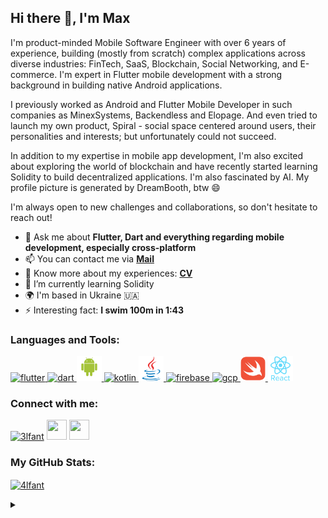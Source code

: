 ## Hi there 👋, I'm Max

I'm product-minded Mobile Software Engineer with over 6 years of experience, building (mostly from scratch) complex applications across diverse industries: FinTech, SaaS, Blockchain, Social Networking, and E-commerce.
I'm expert in Flutter mobile development with a strong background in building native Android applications.

I previously worked as Android and Flutter Mobile Developer in such companies as MinexSystems, Backendless and Elopage. And even tried to launch my own product, Spiral - social space centered around users, their personalities and interests; but unfortunately could not succeed.

In addition to my expertise in mobile app development, I'm also excited about exploring the world of blockchain and have recently started learning Solidity to build decentralized applications. 
I'm also fascinated by AI. My profile picture is generated by DreamBooth, btw 😄

I'm always open to new challenges and collaborations, so don't hesitate to reach out!

- 💬 Ask me about **Flutter, Dart and everything regarding mobile development, especially cross-platform**
- 📫 You can contact me via **[Mail](mailto:4lfant@gmail.com)**
- 📄 Know more about my experiences: **[CV](https://cv.djinni.co/ef/14d691f0c05c73e592e060fd21dea0/CV._Max_Khobotin.pdf)**
- 🧠 I’m currently learning Solidity
- 🌍 I'm based in Ukraine 🇺🇦
- ⚡ Interesting fact: **I swim 100m in 1:43**

### Languages and Tools:
<p align="left">
  <a href="https://flutter.dev" target="_blank" rel="noreferrer">
    <img src="https://www.vectorlogo.zone/logos/flutterio/flutterio-icon.svg" alt="flutter" width="40" height="40">
  </a>
  <a href="https://dart.dev" target="_blank" rel="noreferrer">
    <img src="https://www.vectorlogo.zone/logos/dartlang/dartlang-icon.svg" alt="dart" width="40" height="40">
  </a>
  <a href="https://developer.android.com" target="_blank" rel="noreferrer">
    <img src="https://raw.githubusercontent.com/devicons/devicon/master/icons/android/android-original-wordmark.svg" alt="android" width="40" height="40">
  </a>
  <a href="https://kotlinlang.org" target="_blank" rel="noreferrer">
    <img src="https://www.vectorlogo.zone/logos/kotlinlang/kotlinlang-icon.svg" alt="kotlin" width="40" height="40">
  </a>
  <a href="https://www.java.com" target="_blank" rel="noreferrer">
    <img src="https://raw.githubusercontent.com/devicons/devicon/master/icons/java/java-original.svg" alt="java" width="40" height="40">
  </a>
  <a href="https://firebase.google.com/" target="_blank" rel="noreferrer">
    <img src="https://www.vectorlogo.zone/logos/firebase/firebase-icon.svg" alt="firebase" width="40" height="40">
  </a>
  <a href="https://cloud.google.com" target="_blank" rel="noreferrer">
    <img src="https://www.vectorlogo.zone/logos/google_cloud/google_cloud-icon.svg" alt="gcp" width="40" height="40">
  </a>
  <a href="https://developer.apple.com/swift/" target="_blank" rel="noreferrer">
    <img src="https://raw.githubusercontent.com/devicons/devicon/master/icons/swift/swift-original.svg" alt="swift" width="40" height="40">
  </a>
  <a href="https://reactjs.org/" target="_blank" rel="noreferrer">
    <img src="https://raw.githubusercontent.com/devicons/devicon/master/icons/react/react-original-wordmark.svg" alt="react" width="40" height="40">
  </a>
</p>


### Connect with me:
<p align="left">
<a href="https://linkedin.com/in/3lfant" target="blank"><img src="https://raw.githubusercontent.com/danielcranney/readme-generator/main/public/icons/socials/linkedin.svg" alt="3lfant" height="32" width="32" /></a>   
<a href="https://www.github.com/4lfant" target="blank" rel="noreferrer"><img src="https://raw.githubusercontent.com/danielcranney/readme-generator/main/public/icons/socials/github.svg" width="32" height="32" /></a> 
<a href="mailto:4lfant@gmail.com" target="blank" rel="noreferrer"><img src="https://user-images.githubusercontent.com/13089900/236945016-3e50b226-fe78-4057-9648-27b5fe75801d.png" width="32" height="32" /></a> 
</p>

<!-- Most Used Languages <p><img align="left" src="https://github-readme-stats.vercel.app/api/top-langs?username=4lfant&show_icons=true&locale=en&layout=compact" alt="4lfant" /></p> -->

### My GitHub Stats:
<a href="http://www.github.com/4lfant"><img align="center" src="https://github-readme-stats.vercel.app/api?username=4lfant&show_icons=true&locale=en" alt="4lfant" /></a>

<!-- Profile views -->
<details>
  <summary></summary>
  <p align="left" style="visibility: hidden;"> <img src="https://komarev.com/ghpvc/?username=4lfant&label=Profile%20views&style=flat" alt="4lfant" /> </p>
</details>
